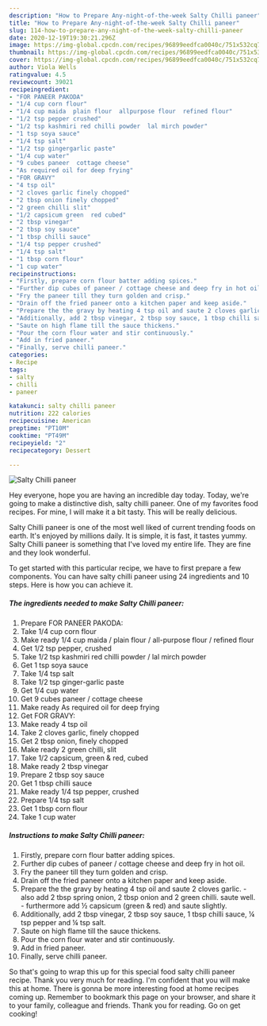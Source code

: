 ```yaml
---
description: "How to Prepare Any-night-of-the-week Salty Chilli paneer"
title: "How to Prepare Any-night-of-the-week Salty Chilli paneer"
slug: 114-how-to-prepare-any-night-of-the-week-salty-chilli-paneer
date: 2020-12-19T19:30:21.296Z
image: https://img-global.cpcdn.com/recipes/96899eedfca0040c/751x532cq70/salty-chilli-paneer-recipe-main-photo.jpg
thumbnail: https://img-global.cpcdn.com/recipes/96899eedfca0040c/751x532cq70/salty-chilli-paneer-recipe-main-photo.jpg
cover: https://img-global.cpcdn.com/recipes/96899eedfca0040c/751x532cq70/salty-chilli-paneer-recipe-main-photo.jpg
author: Viola Wells
ratingvalue: 4.5
reviewcount: 39021
recipeingredient:
- "FOR PANEER PAKODA"
- "1/4 cup corn flour"
- "1/4 cup maida  plain flour  allpurpose flour  refined flour"
- "1/2 tsp pepper crushed"
- "1/2 tsp kashmiri red chilli powder  lal mirch powder"
- "1 tsp soya sauce"
- "1/4 tsp salt"
- "1/2 tsp gingergarlic paste"
- "1/4 cup water"
- "9 cubes paneer  cottage cheese"
- "As required oil for deep frying"
- "FOR GRAVY"
- "4 tsp oil"
- "2 cloves garlic finely chopped"
- "2 tbsp onion finely chopped"
- "2 green chilli slit"
- "1/2 capsicum green  red cubed"
- "2 tbsp vinegar"
- "2 tbsp soy sauce"
- "1 tbsp chilli sauce"
- "1/4 tsp pepper crushed"
- "1/4 tsp salt"
- "1 tbsp corn flour"
- "1 cup water"
recipeinstructions:
- "Firstly, prepare corn flour batter adding spices."
- "Further dip cubes of paneer / cottage cheese and deep fry in hot oil."
- "Fry the paneer till they turn golden and crisp."
- "Drain off the fried paneer onto a kitchen paper and keep aside."
- "Prepare the the gravy by heating 4 tsp oil and saute 2 cloves garlic. also add 2 tbsp spring onion, 2 tbsp onion and 2 green chilli. saute well. furthermore add ½ capsicum (green &amp; red) and saute slightly."
- "Additionally, add 2 tbsp vinegar, 2 tbsp soy sauce, 1 tbsp chilli sauce, ¼ tsp pepper and ¼ tsp salt."
- "Saute on high flame till the sauce thickens."
- "Pour the corn flour water and stir continuously."
- "Add in fried paneer."
- "Finally, serve chilli paneer."
categories:
- Recipe
tags:
- salty
- chilli
- paneer

katakunci: salty chilli paneer 
nutrition: 222 calories
recipecuisine: American
preptime: "PT10M"
cooktime: "PT49M"
recipeyield: "2"
recipecategory: Dessert

---
```



![Salty Chilli paneer](https://img-global.cpcdn.com/recipes/96899eedfca0040c/751x532cq70/salty-chilli-paneer-recipe-main-photo.jpg)

Hey everyone, hope you are having an incredible day today. Today, we're going to make a distinctive dish, salty chilli paneer. One of my favorites food recipes. For mine, I will make it a bit tasty. This will be really delicious.

Salty Chilli paneer is one of the most well liked of current trending foods on earth. It's enjoyed by millions daily. It is simple, it is fast, it tastes yummy. Salty Chilli paneer is something that I've loved my entire life. They are fine and they look wonderful.




To get started with this particular recipe, we have to first prepare a few components. You can have salty chilli paneer using 24 ingredients and 10 steps. Here is how you can achieve it.

<!--inarticleads1-->

##### The ingredients needed to make Salty Chilli paneer:

1. Prepare FOR PANEER PAKODA:
1. Take 1/4 cup corn flour
1. Make ready 1/4 cup maida / plain flour / all-purpose flour / refined flour
1. Get 1/2 tsp pepper, crushed
1. Take 1/2 tsp kashmiri red chilli powder / lal mirch powder
1. Get 1 tsp soya sauce
1. Take 1/4 tsp salt
1. Take 1/2 tsp ginger-garlic paste
1. Get 1/4 cup water
1. Get 9 cubes paneer / cottage cheese
1. Make ready As required oil for deep frying
1. Get FOR GRAVY:
1. Make ready 4 tsp oil
1. Take 2 cloves garlic, finely chopped
1. Get 2 tbsp onion, finely chopped
1. Make ready 2 green chilli, slit
1. Take 1/2 capsicum, green &amp; red, cubed
1. Make ready 2 tbsp vinegar
1. Prepare 2 tbsp soy sauce
1. Get 1 tbsp chilli sauce
1. Make ready 1/4 tsp pepper, crushed
1. Prepare 1/4 tsp salt
1. Get 1 tbsp corn flour
1. Take 1 cup water




<!--inarticleads2-->

##### Instructions to make Salty Chilli paneer:

1. Firstly, prepare corn flour batter adding spices.
1. Further dip cubes of paneer / cottage cheese and deep fry in hot oil.
1. Fry the paneer till they turn golden and crisp.
1. Drain off the fried paneer onto a kitchen paper and keep aside.
1. Prepare the the gravy by heating 4 tsp oil and saute 2 cloves garlic. - also add 2 tbsp spring onion, 2 tbsp onion and 2 green chilli. saute well. - furthermore add ½ capsicum (green &amp; red) and saute slightly.
1. Additionally, add 2 tbsp vinegar, 2 tbsp soy sauce, 1 tbsp chilli sauce, ¼ tsp pepper and ¼ tsp salt.
1. Saute on high flame till the sauce thickens.
1. Pour the corn flour water and stir continuously.
1. Add in fried paneer.
1. Finally, serve chilli paneer.




So that's going to wrap this up for this special food salty chilli paneer recipe. Thank you very much for reading. I'm confident that you will make this at home. There is gonna be more interesting food at home recipes coming up. Remember to bookmark this page on your browser, and share it to your family, colleague and friends. Thank you for reading. Go on get cooking!
